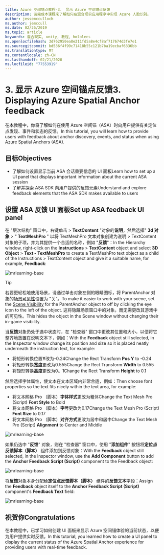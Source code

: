 ```yaml
---
title: Azure 空间锚点教程-3。 显示 Azure 空间锚点反馈
description: 请完成本课程来了解如何在混合现实应用程序中实现 Azure 人脸识别。
author: jessemcculloch
ms.author: jemccull
ms.date: 02/26/2019
ms.topic: article
keywords: 混合现实, unity, 教程, hololens
ms.openlocfilehash: 3d762950ea8e211fd5a8e4cf8af717674d3fe7e1
ms.sourcegitcommit: bd536f4f99c71418b55c121b7ba19ecbaf6336bb
ms.translationtype: MT
ms.contentlocale: zh-CN
ms.lasthandoff: 02/21/2020
ms.locfileid: "77553919"
---
```

# <a name="3-displaying-azure-spatial-anchor-feedback"></a><span data-ttu-id="09a60-105">3. 显示 Azure 空间锚点反馈</span><span class="sxs-lookup"><span data-stu-id="09a60-105">3. Displaying Azure Spatial Anchor feedback</span></span>

<span data-ttu-id="09a60-106">在本教程中，你将了解如何在使用 Azure 空间锚（ASA）时向用户提供有关定位点发现、事件和状态的反馈。</span><span class="sxs-lookup"><span data-stu-id="09a60-106">In this tutorial, you will learn how to provide users with feedback about anchor discovery, events, and status when using Azure Spatial Anchors (ASA).</span></span>

## <a name="objectives"></a><span data-ttu-id="09a60-107">目标</span><span class="sxs-lookup"><span data-stu-id="09a60-107">Objectives</span></span>

* <span data-ttu-id="09a60-108">了解如何设置显示当前 ASA 会话重要信息的 UI 面板</span><span class="sxs-lookup"><span data-stu-id="09a60-108">Learn how to set up a UI panel that displays important information about the current ASA session</span></span>
* <span data-ttu-id="09a60-109">了解并探索 ASA SDK 向用户提供的反馈元素</span><span class="sxs-lookup"><span data-stu-id="09a60-109">Understand and explore feedback elements that the ASA SDK makes available to users</span></span>

## <a name="set-up-asa-feedback-ui-panel"></a><span data-ttu-id="09a60-110">设置 ASA 反馈 UI 面板</span><span class="sxs-lookup"><span data-stu-id="09a60-110">Set up ASA feedback UI panel</span></span>

<span data-ttu-id="09a60-111">在 "层次结构" 窗口中，右键单击 > **TextContent** "对象的**说明**，然后选择" **3d 对象** > " **TextMeshPro** " 以将 TextMeshPro 文本对象创建为说明 > TextContent 对象的子项，并为其提供一个合适的名称，例如 "**反馈**"：</span><span class="sxs-lookup"><span data-stu-id="09a60-111">In the Hierarchy window, right-click on the **Instructions** > **TextContent** object and select **3D Object** > **Text - TextMeshPro** to create a TextMeshPro text object as a child of the Instructions > TextContent object and give it a suitable name, for example, **Feedback**:</span></span>

![mrlearning-base](images/mrlearning-asa/tutorial3-section1-step1-1.png)

> [!TIP]
> <span data-ttu-id="09a60-113">若要更轻松地使用场景，请通过单击对象左侧的眼睛图标，将 ParentAnchor 对象的<a href="https://docs.unity3d.com/Manual/SceneVisibility.html" target="_blank">场景可见性</a>设置为 "关"。</span><span class="sxs-lookup"><span data-stu-id="09a60-113">To make it easier to work with your scene, set the  <a href="https://docs.unity3d.com/Manual/SceneVisibility.html" target="_blank">Scene Visibility</a> for the ParentAnchor object to off by clicking the eye icon to the left of the object.</span></span> <span data-ttu-id="09a60-114">这将隐藏场景窗口中的对象，而无需更改其游戏中的可见性。</span><span class="sxs-lookup"><span data-stu-id="09a60-114">This hides the object in the Scene window without changing their in-game visibility.</span></span>

<span data-ttu-id="09a60-115">当**反馈**对象仍处于选中状态时，在 "检查器" 窗口中更改其位置和大小，以便将它整齐地放置在说明文本下，例如：</span><span class="sxs-lookup"><span data-stu-id="09a60-115">With the **Feedback** object still selected, in the Inspector window change its position and size so it is placed neatly underneath the instruction text, for example:</span></span>

* <span data-ttu-id="09a60-116">将矩形转换位置**Y**改为-0.24</span><span class="sxs-lookup"><span data-stu-id="09a60-116">Change the Rect Transform **Pos Y** to -0.24</span></span>
* <span data-ttu-id="09a60-117">将矩形转换**宽度**更改为0.555</span><span class="sxs-lookup"><span data-stu-id="09a60-117">Change the Rect Transform **Width** to 0.555</span></span>
* <span data-ttu-id="09a60-118">将矩形转换**高度**更改为0。1</span><span class="sxs-lookup"><span data-stu-id="09a60-118">Change the Rect Transform **Height** to 0.1</span></span>

<span data-ttu-id="09a60-119">然后选择字体属性，使文本在文本区域内非常合适，例如：</span><span class="sxs-lookup"><span data-stu-id="09a60-119">Then choose font properties so the text fits nicely within the text area, for example:</span></span>

* <span data-ttu-id="09a60-120">将文本网格 Pro （脚本）**字体样式**更改为粗体</span><span class="sxs-lookup"><span data-stu-id="09a60-120">Change the Text Mesh Pro (Script) **Font Style** to Bold</span></span>
* <span data-ttu-id="09a60-121">将文本网格 Pro （脚本）**字号**更改为0.17</span><span class="sxs-lookup"><span data-stu-id="09a60-121">Change the Text Mesh Pro (Script) **Font Size** to 0.17</span></span>
* <span data-ttu-id="09a60-122">将文本网格 Pro （脚本）**对齐方式**更改为居中和居中</span><span class="sxs-lookup"><span data-stu-id="09a60-122">Change the Text Mesh Pro (Script) **Alignment** to Center and Middle</span></span>

![mrlearning-base](images/mrlearning-asa/tutorial3-section1-step1-2.png)

<span data-ttu-id="09a60-124">如果仍选中 "**反馈**" 对象，则在 "检查器" 窗口中，使用 "**添加组件**" 按钮将**定位点反馈脚本（脚本）** 组件添加到反馈对象：</span><span class="sxs-lookup"><span data-stu-id="09a60-124">With the **Feedback** object still selected, in the Inspector window, use the **Add Component** button to add the **Anchor Feedback Script (Script)** component to the Feedback object:</span></span>

![mrlearning-base](images/mrlearning-asa/tutorial3-section1-step1-3.png)

<span data-ttu-id="09a60-126">将**反馈**对象本身分配给**定位点反馈脚本（脚本）** 组件的**反馈文本**字段：</span><span class="sxs-lookup"><span data-stu-id="09a60-126">Assign the **Feedback** object itself to the **Anchor Feedback Script (Script)** component's **Feedback Text** field:</span></span>

![mrlearning-base](images/mrlearning-asa/tutorial3-section1-step1-4.png)

## <a name="congratulations"></a><span data-ttu-id="09a60-128">祝贺你</span><span class="sxs-lookup"><span data-stu-id="09a60-128">Congratulations</span></span>

<span data-ttu-id="09a60-129">在本教程中，已学习如何创建 UI 面板来显示 Azure 空间锚体验的当前状态，以便为用户提供实时反馈。</span><span class="sxs-lookup"><span data-stu-id="09a60-129">In this tutorial, you learned how to create a UI panel to display the current status of the Azure Spatial Anchor experience for providing users with real-time feedback.</span></span>

